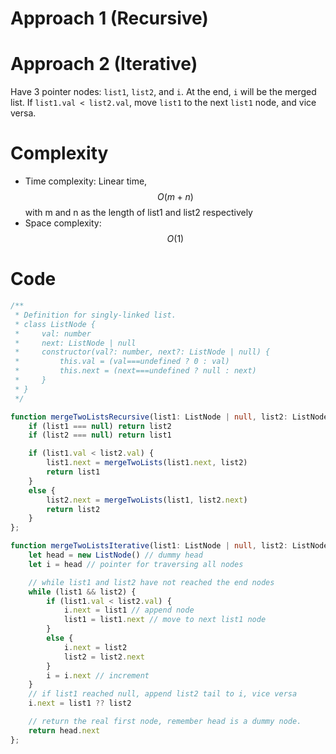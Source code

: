 # Approach 1 (Recursive)


# Approach 2 (Iterative)
Have 3 pointer nodes: `list1`, `list2`, and `i`. At the end, `i` will be the merged list. If `list1.val < list2.val`, move `list1` to the next `list1` node, and vice versa.

# Complexity
- Time complexity: Linear time, $$O(m + n)$$ with m and n as the length of list1 and list2 respectively
- Space complexity: $$O(1)$$

# Code
```ts
/**
 * Definition for singly-linked list.
 * class ListNode {
 *     val: number
 *     next: ListNode | null
 *     constructor(val?: number, next?: ListNode | null) {
 *         this.val = (val===undefined ? 0 : val)
 *         this.next = (next===undefined ? null : next)
 *     }
 * }
 */

function mergeTwoListsRecursive(list1: ListNode | null, list2: ListNode | null): ListNode | null {
    if (list1 === null) return list2
    if (list2 === null) return list1

    if (list1.val < list2.val) {
        list1.next = mergeTwoLists(list1.next, list2)
        return list1
    }
    else {
        list2.next = mergeTwoLists(list1, list2.next)
        return list2
    }
};

function mergeTwoListsIterative(list1: ListNode | null, list2: ListNode | null): ListNode | null {
    let head = new ListNode() // dummy head
    let i = head // pointer for traversing all nodes

    // while list1 and list2 have not reached the end nodes
    while (list1 && list2) { 
        if (list1.val < list2.val) {
            i.next = list1 // append node
            list1 = list1.next // move to next list1 node
        }
        else {
            i.next = list2
            list2 = list2.next
        }
        i = i.next // increment
    }
    // if list1 reached null, append list2 tail to i, vice versa
    i.next = list1 ?? list2

    // return the real first node, remember head is a dummy node.
    return head.next
};
```